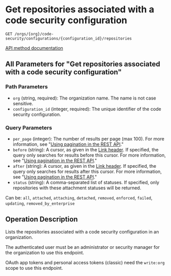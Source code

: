 # Get repositories associated with a code security configuration

`GET /orgs/{org}/code-security/configurations/{configuration_id}/repositories`

[API method documentation](https://docs.github.com/rest/code-security/configurations#get-repositories-associated-with-a-code-security-configuration)

## All Parameters for "Get repositories associated with a code security configuration"

### Path Parameters

- `org` (string, required): The organization name. The name is not case sensitive.
- `configuration_id` (integer, required): The unique identifier of the code security configuration.
### Query Parameters

- `per_page` (integer): The number of results per page (max 100). For more information, see "[Using pagination in the REST API](https://docs.github.com/rest/using-the-rest-api/using-pagination-in-the-rest-api)."
- `before` (string): A cursor, as given in the [Link header](https://docs.github.com/rest/guides/using-pagination-in-the-rest-api#using-link-headers). If specified, the query only searches for results before this cursor. For more information, see "[Using pagination in the REST API](https://docs.github.com/rest/using-the-rest-api/using-pagination-in-the-rest-api)."
- `after` (string): A cursor, as given in the [Link header](https://docs.github.com/rest/guides/using-pagination-in-the-rest-api#using-link-headers). If specified, the query only searches for results after this cursor. For more information, see "[Using pagination in the REST API](https://docs.github.com/rest/using-the-rest-api/using-pagination-in-the-rest-api)."
- `status` (string): A comma-separated list of statuses. If specified, only repositories with these attachment statuses will be returned.

Can be: `all`, `attached`, `attaching`, `detached`, `removed`, `enforced`, `failed`, `updating`, `removed_by_enterprise`

## Operation Description

Lists the repositories associated with a code security configuration in an organization.

The authenticated user must be an administrator or security manager for the organization to use this endpoint.

OAuth app tokens and personal access tokens (classic) need the `write:org` scope to use this endpoint.
